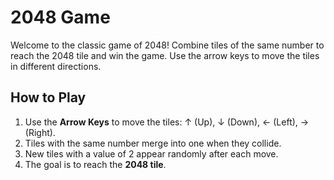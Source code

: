 # 2048 Game

Welcome to the classic game of 2048! Combine tiles of the same number to reach the 2048 tile and win the game. Use the arrow keys to move the tiles in different directions.

## How to Play

1. Use the **Arrow Keys** to move the tiles: ↑ (Up), ↓ (Down), ← (Left), → (Right).
2. Tiles with the same number merge into one when they collide.
3. New tiles with a value of 2 appear randomly after each move.
4. The goal is to reach the **2048 tile**.
